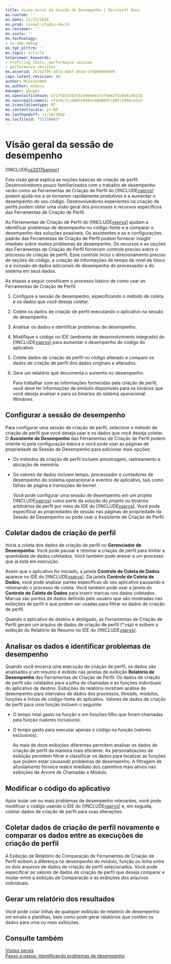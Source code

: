 ```yaml
---
title: Visão Geral da Sessão de Desempenho | Microsoft Docs
ms.custom: ''
ms.date: 11/15/2016
ms.prod: visual-studio-dev14
ms.reviewer: ''
ms.suite: ''
ms.technology:
- vs-ide-debug
ms.tgt_pltfrm: ''
ms.topic: article
helpviewer_keywords:
- Profiling Tools, performance session
- performance sessions
ms.assetid: 35752f95-a57a-4def-b64d-cf4899669e99
caps.latest.revision: 40
author: MikeJo5000
ms.author: mikejo
manager: ghogen
ms.openlocfilehash: b71f507e783552e066d41fe74e63fbc6b6146338
ms.sourcegitcommit: af428c7ccd007e668ec0dd8697c88fc5d8bca1e2
ms.translationtype: MT
ms.contentlocale: pt-BR
ms.lasthandoff: 11/16/2018
ms.locfileid: "51750043"
---
```

# <a name="performance-session-overview"></a>Visão geral da sessão de desempenho
[!INCLUDE[vs2017banner](../includes/vs2017banner.md)]

Esta visão geral explica as noções básicas de criação de perfil. Desenvolvedores pouco familiarizados com o trabalho de desempenho verão como as Ferramentas de Criação de Perfil do [!INCLUDE[vsprvs](../includes/vsprvs-md.md)] podem ajudá-los a se tornarem rapidamente produtivos e a aumentar o desempenho do seu código. Desenvolvedores experientes na criação de perfis podem obter uma visão geral dos processos e recursos específicos das Ferramentas de Criação de Perfil.  
  
 As Ferramentas de Criação de Perfil do [!INCLUDE[vsprvs](../includes/vsprvs-md.md)] ajudam a identificar problemas de desempenho no código-fonte e a comparar o desempenho das soluções possíveis. Os assistentes e as e configurações padrão das Ferramentas de Criação de Perfil podem fornecer insight imediato sobre muitos problemas de desempenho. Os recursos e as opções das Ferramentas de Criação de Perfil fornecem controle preciso sobre o processo de criação de perfil. Esse controle inclui o direcionamento preciso de seções de código, a coleção de informações de tempo de nível de bloco e a inclusão de dados adicionais de desempenho do processador e do sistema em seus dados.  
  
 As etapas a seguir constituem o processo básico de como usar as Ferramentas de Criação de Perfil:  
  
1. Configure a sessão de desempenho, especificando o método de coleta e os dados que você deseja coletar.  
  
2. Colete os dados de criação de perfil executando o aplicativo na sessão de desempenho.  
  
3. Analisar os dados e identificar problemas de desempenho.  
  
4. Modifique o código no IDE (ambiente de desenvolvimento integrado) do [!INCLUDE[vsprvs](../includes/vsprvs-md.md)] para aumentar o desempenho do código do aplicativo  
  
5. Colete dados de criação de perfil no código alterado e compare os dados de criação de perfil dos dados originais e alterados.  
  
6. Gere um relatório que documenta o aumento no desempenho.  
  
   Para trabalhar com as informações fornecidas pela criação de perfil, você deve ter informações de símbolo disponíveis para os binários que você deseja analisar e para os binários do sistema operacional Windows.  
  
## <a name="configure-the-performance-session"></a>Configurar a sessão de desempenho  
 Para configurar uma sessão de criação de perfil, selecione o método de criação de perfil que você deseja usar e os dados que você deseja coletar. O **Assistente de Desempenho** das Ferramentas de Criação de Perfil podem orientá-lo pela configuração básica e você pode usar as páginas de propriedade da Sessão de Desempenho para adicionar mais opções:  
  
- Os métodos de criação de perfil incluem amostragem, rastreamento e alocação de memória.  
  
- Os valores de dados incluem tempo, processador e contadores de desempenho do sistema operacional e eventos de aplicativo, tais como falhas de página e transições de kernel.  
  
  Você pode configurar uma sessão de desempenho em um projeto [!INCLUDE[vsprvs](../includes/vsprvs-md.md)] como parte da solução do projeto ou binários arbitrários de perfil por meio do IDE do [!INCLUDE[vsprvs](../includes/vsprvs-md.md)]. Você pode especificar as propriedades de sessão nas páginas de propriedade da Sessão de Desempenho ou pode usar o Assistente de Criação de Perfil.  
  
## <a name="collect-profiling-data"></a>Coletar dados de criação de perfil  
 Inicie a coleta dos dados de criação de perfil no **Gerenciador de Desempenho**. Você pode pausar e retomar a criação de perfil para limitar a quantidade de dados coletados. Você também pode anexar a um processo que já está em execução.  
  
 Assim que o aplicativo for iniciado, a janela **Controle de Coleta de Dados** aparece no IDE do [!INCLUDE[vsprvs](../includes/vsprvs-md.md)]. Da janela **Controle de Coleta de Dados**, você pode analisar partes específicas do seu aplicativo pausando e retomando o processo de coleta. Você também pode usar a janela do **Controle de Coleta de Dados** para inserir marcas nos dados coletados. Marcas são pontos de dados definido pelo usuário que são mostradas nas exibições de perfil e que podem ser usadas para filtrar os dados de criação de perfil.  
  
 Quando o aplicativo de destino é desligado, as Ferramentas de Criação de Perfil geram um arquivo de dados de criação de perfil (*.vsp) e exibem a exibição do Relatório de Resumo no IDE do [!INCLUDE[vsprvs](../includes/vsprvs-md.md)].  
  
## <a name="analyze-the-data-and-identify-performance-issues"></a>Analisar os dados e identificar problemas de desempenho  
 Quando você encerra uma execução de criação de perfil, os dados são analisados e um resumo é exibido nas janelas de exibição **Relatório de Desempenho** das Ferramentas de Criação de Perfil. Os dados de criação de perfil são coletados para a pilha de chamadas e as funções individuais do aplicativo de destino. Exibições de relatório mostram análise de desempenho para intervalos de dados dos processos, threads, módulos, funções e linhas de código-fonte do aplicativo. Valores de dados de criação de perfil para uma função incluem o seguinte:  
  
- O tempo total gasto na função e em funções filho que foram chamadas pela função (valores inclusivos).  
  
- O tempo gasto para executar apenas o código na função (valores exclusivos).  
  
  As mais de doze exibições diferentes permitem analisar os dados de criação de perfil da maneira mais eficiente. As personalizações de exibição permitem filtrar e classificar os dados para localizar as funções que podem estar causando problemas de desempenho. A filtragem de afunilamento fornece realce imediato dos caminhos mais ativos nas exibições de Árvore de Chamadas e Módulo.  
  
## <a name="modify-the-application-code"></a>Modificar o código do aplicativo  
 Após isolar um ou mais problemas de desempenho relevantes, você pode modificar o código usando o IDE do [!INCLUDE[vsprvs](../includes/vsprvs-md.md)] e, em seguida, coletar dados de criação de perfil para suas alterações.  
  
## <a name="collect-profiling-data-again-and-compare-the-data-between-the-profiling-runs"></a>Coletar dados de criação de perfil novamente e comparar os dados entre as execuções de criação de perfil  
 A Exibição de Relatório de Comparação de Ferramentas de Criação de Perfil exibem a diferença no desempenho do módulo, função ou linha entre os dois arquivos de dados de criação de perfil selecionados. Você pode especificar os valores de dados de criação de perfil que deseja comparar e mudar entre a exibição de Comparação e as exibições dos arquivos individuais.  
  
## <a name="generate-a-report-of-the-results"></a>Gerar um relatório dos resultados  
 Você pode colar linhas de qualquer exibição de relatório de desempenho em emails e planilhas, bem como pode gerar relatórios que contêm os dados para uma ou mais exibições.  
  
## <a name="see-also"></a>Consulte também  
 [Visões gerais](../profiling/overviews-performance-tools.md)   
 [Passo a passo: identificando problemas de desempenho](../profiling/walkthrough-identifying-performance-problems.md)



